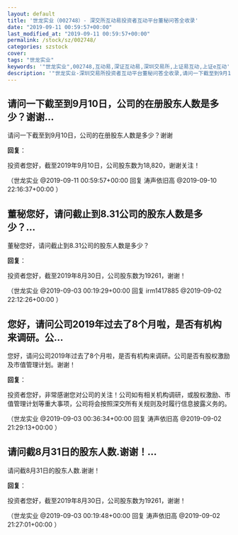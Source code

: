 ```yaml
---
layout: default
title: '世龙实业（002748）- 深交所互动易投资者互动平台董秘问答全收录'
date: "2019-09-11 00:59:57+00:00"
last_modified_at: "2019-09-11 00:59:57+00:00"
permalink: /stock/sz/002748/
categories: szstock
cover: 
tags: "世龙实业"
keywords: '"世龙实业",002748,互动易,深证互动易,深圳交易所,上证易互动,上证e互动'
description: '"世龙实业-深圳交易所投资者互动平台董秘问答全收录,请问一下截至到9月10日，公司的在册股东人数是多少？谢谢"'
---
```


## 请问一下截至到9月10日，公司的在册股东人数是多少？谢谢...

请问一下截至到9月10日，公司的在册股东人数是多少？谢谢

**回复**：

投资者您好，截至2019年9月10日，公司股东数为18,820，谢谢关注！ 

（世龙实业  @2019-09-11 00:59:57+00:00 回复 涛声依旧高  @2019-09-10 22:16:37+00:00 ）

## 董秘您好，请问截止到8.31公司的股东人数是多少？...

董秘您好，请问截止到8.31公司的股东人数是多少？

**回复**：

投资者您好，截至2019年8月30日，公司股东数为19261，谢谢！ 

（世龙实业  @2019-09-03 00:19:29+00:00 回复 irm1417885  @2019-09-02 22:12:26+00:00 ）

## 您好，请问公司2019年过去了8个月啦，是否有机构来调研。公...

您好，请问公司2019年过去了8个月啦，是否有机构来调研。公司是否有股权激励及市值管理计划。谢谢！

**回复**：

投资者您好，非常感谢您对公司的关注！公司如有相关机构调研，或股权激励、市值管理计划等重大事项，公司将会按照深交所有关规则及时履行信息披露义务的。 

（世龙实业  @2019-09-03 00:36:34+00:00 回复 涛声依旧高  @2019-09-02 21:29:13+00:00 ）

## 请问截8月31日的股东人数.谢谢！...

请问截8月31日的股东人数.谢谢！

**回复**：

投资者您好，截至2019年8月30日，公司股东数为19261，谢谢！ 

（世龙实业  @2019-09-03 00:19:48+00:00 回复 涛声依旧高  @2019-09-02 21:27:01+00:00 ）

